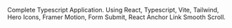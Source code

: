 Complete Typescript Application. 
Using React, Typescript, Vite, Tailwind, Hero Icons, Framer Motion, Form Submit, React Anchor Link Smooth Scroll.